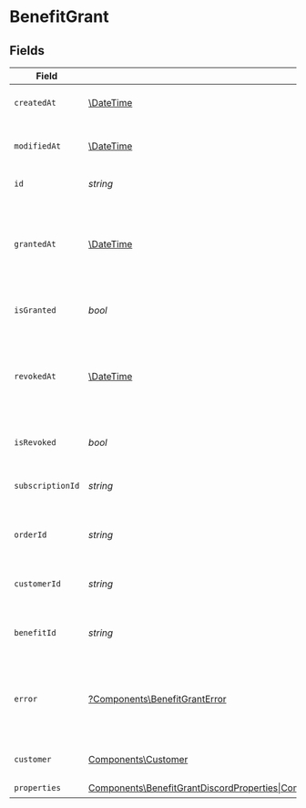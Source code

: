 # BenefitGrant


## Fields

| Field                                                                                                                                                                                                                                                                   | Type                                                                                                                                                                                                                                                                    | Required                                                                                                                                                                                                                                                                | Description                                                                                                                                                                                                                                                             |
| ----------------------------------------------------------------------------------------------------------------------------------------------------------------------------------------------------------------------------------------------------------------------- | ----------------------------------------------------------------------------------------------------------------------------------------------------------------------------------------------------------------------------------------------------------------------- | ----------------------------------------------------------------------------------------------------------------------------------------------------------------------------------------------------------------------------------------------------------------------- | ----------------------------------------------------------------------------------------------------------------------------------------------------------------------------------------------------------------------------------------------------------------------- |
| `createdAt`                                                                                                                                                                                                                                                             | [\DateTime](https://www.php.net/manual/en/class.datetime.php)                                                                                                                                                                                                           | :heavy_check_mark:                                                                                                                                                                                                                                                      | Creation timestamp of the object.                                                                                                                                                                                                                                       |
| `modifiedAt`                                                                                                                                                                                                                                                            | [\DateTime](https://www.php.net/manual/en/class.datetime.php)                                                                                                                                                                                                           | :heavy_check_mark:                                                                                                                                                                                                                                                      | Last modification timestamp of the object.                                                                                                                                                                                                                              |
| `id`                                                                                                                                                                                                                                                                    | *string*                                                                                                                                                                                                                                                                | :heavy_check_mark:                                                                                                                                                                                                                                                      | The ID of the grant.                                                                                                                                                                                                                                                    |
| `grantedAt`                                                                                                                                                                                                                                                             | [\DateTime](https://www.php.net/manual/en/class.datetime.php)                                                                                                                                                                                                           | :heavy_minus_sign:                                                                                                                                                                                                                                                      | The timestamp when the benefit was granted. If `None`, the benefit is not granted.                                                                                                                                                                                      |
| `isGranted`                                                                                                                                                                                                                                                             | *bool*                                                                                                                                                                                                                                                                  | :heavy_check_mark:                                                                                                                                                                                                                                                      | Whether the benefit is granted.                                                                                                                                                                                                                                         |
| `revokedAt`                                                                                                                                                                                                                                                             | [\DateTime](https://www.php.net/manual/en/class.datetime.php)                                                                                                                                                                                                           | :heavy_minus_sign:                                                                                                                                                                                                                                                      | The timestamp when the benefit was revoked. If `None`, the benefit is not revoked.                                                                                                                                                                                      |
| `isRevoked`                                                                                                                                                                                                                                                             | *bool*                                                                                                                                                                                                                                                                  | :heavy_check_mark:                                                                                                                                                                                                                                                      | Whether the benefit is revoked.                                                                                                                                                                                                                                         |
| `subscriptionId`                                                                                                                                                                                                                                                        | *string*                                                                                                                                                                                                                                                                | :heavy_check_mark:                                                                                                                                                                                                                                                      | The ID of the subscription that granted this benefit.                                                                                                                                                                                                                   |
| `orderId`                                                                                                                                                                                                                                                               | *string*                                                                                                                                                                                                                                                                | :heavy_check_mark:                                                                                                                                                                                                                                                      | The ID of the order that granted this benefit.                                                                                                                                                                                                                          |
| `customerId`                                                                                                                                                                                                                                                            | *string*                                                                                                                                                                                                                                                                | :heavy_check_mark:                                                                                                                                                                                                                                                      | The ID of the customer concerned by this grant.                                                                                                                                                                                                                         |
| `benefitId`                                                                                                                                                                                                                                                             | *string*                                                                                                                                                                                                                                                                | :heavy_check_mark:                                                                                                                                                                                                                                                      | The ID of the benefit concerned by this grant.                                                                                                                                                                                                                          |
| `error`                                                                                                                                                                                                                                                                 | [?Components\BenefitGrantError](../../Models/Components/BenefitGrantError.md)                                                                                                                                                                                           | :heavy_minus_sign:                                                                                                                                                                                                                                                      | The error information if the benefit grant failed with an unrecoverable error.                                                                                                                                                                                          |
| `customer`                                                                                                                                                                                                                                                              | [Components\Customer](../../Models/Components/Customer.md)                                                                                                                                                                                                              | :heavy_check_mark:                                                                                                                                                                                                                                                      | A customer in an organization.                                                                                                                                                                                                                                          |
| `properties`                                                                                                                                                                                                                                                            | [Components\BenefitGrantDiscordProperties\|Components\BenefitGrantGitHubRepositoryProperties\|Components\BenefitGrantDownloadablesProperties\|Components\BenefitGrantLicenseKeysProperties\|Components\BenefitGrantCustomProperties](../../Models/Components/Properties.md) | :heavy_check_mark:                                                                                                                                                                                                                                                      | N/A                                                                                                                                                                                                                                                                     |